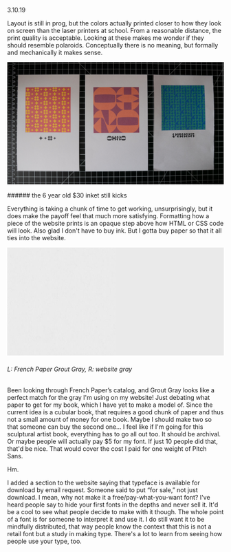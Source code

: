 <a name="03.10.19"></a>

<span class="log_date">3.10.19</span>

Layout is still in prog, but the colors actually printed closer to how they look on screen than the laser printers at school. From a reasonable distance, the print quality is acceptable. Looking at these makes me wonder if they should resemble polaroids. Conceptually there is no meaning, but formally and mechanically it makes sense.

<p class="fill"><img src="images/03.10.19_print.jpg"></p>
###### the 6 year old $30 inket still kicks

Everything is taking a chunk of time to get working, unsurprisingly, but it does make the payoff feel that much more satisfying. Formatting how a piece of the website prints is an opaque step above how HTML or CSS code will look. Also glad I don't have to buy ink. But I gotta buy paper so that it all ties into the website.

![](images/03.10.19_paper.jpg)
###### L: French Paper Grout Gray, R: website gray

Been looking through French Paper’s catalog, and Grout Gray looks like a perfect match for the gray I'm using on my website! Just debating what paper to get for my book, which I have yet to make a model of. Since the current idea is a cubular book, that requires a good chunk of paper and thus not a small amount of money for one book. Maybe I should make two so that someone can buy the second one… I feel like if I'm going for this sculptural artist book, everything has to go all out too. It should be archival. Or maybe people will actually pay $5 for my font. If just 10 people did that, that'd be nice. That would cover the cost I paid for one weight of Pitch Sans.

Hm.

I added a section to the website saying that typeface is available for download by email request. Someone said to put “for sale,” not just download. I mean, why not make it a free/pay-what-you-want font? I've heard people say to hide your first fonts in the depths and never sell it. It'd be a cool to see what people decide to make with it though. The whole point of a font is for someone to interpret it and use it. I do still want it to be mindfully distributed, that way people  know the context that this is not a retail font but a study in making type. There's a lot to learn from seeing how people use your type, too.

